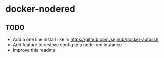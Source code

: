 # docker-nodered

## TODO

- Add a one line install like in <https://github.com/sejnub/docker-autossh>
- Add feature to restore config to a node-red instance
- Improve this readme
